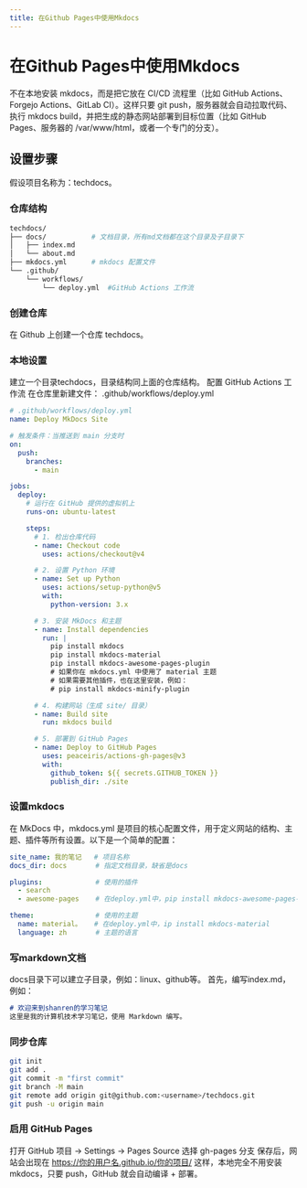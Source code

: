 ```yaml
---
title: 在Github Pages中使用Mkdocs
---
```


# 在Github Pages中使用Mkdocs

不在本地安装 mkdocs，而是把它放在 CI/CD 流程里（比如 GitHub Actions、Forgejo Actions、GitLab CI）。这样只要 git push，服务器就会自动拉取代码、执行 mkdocs build，并把生成的静态网站部署到目标位置（比如 GitHub Pages、服务器的 /var/www/html，或者一个专门的分支）。

## 设置步骤 
假设项目名称为：techdocs。

### 仓库结构

```bash
techdocs/
├── docs/           # 文档目录，所有md文档都在这个目录及子目录下
│   ├── index.md  
│   └── about.md
├── mkdocs.yml      # mkdocs 配置文件
└── .github/
    └── workflows/
        └── deploy.yml  #GitHub Actions 工作流
```

### 创建仓库

在 Github 上创建一个仓库 techdocs。

### 本地设置

建立一个目录techdocs，目录结构同上面的仓库结构。
配置 GitHub Actions 工作流
在仓库里新建文件： .github/workflows/deploy.yml
```yaml
# .github/workflows/deploy.yml
name: Deploy MkDocs Site

# 触发条件：当推送到 main 分支时
on:
  push:
    branches:
      - main

jobs:
  deploy:
    # 运行在 GitHub 提供的虚拟机上
    runs-on: ubuntu-latest

    steps:
      # 1. 检出仓库代码
      - name: Checkout code
        uses: actions/checkout@v4

      # 2. 设置 Python 环境
      - name: Set up Python
        uses: actions/setup-python@v5
        with:
          python-version: 3.x

      # 3. 安装 MkDocs 和主题
      - name: Install dependencies
        run: |
          pip install mkdocs
          pip install mkdocs-material
          pip install mkdocs-awesome-pages-plugin
          # 如果你在 mkdocs.yml 中使用了 material 主题
          # 如果需要其他插件，也在这里安装，例如：
          # pip install mkdocs-minify-plugin

      # 4. 构建网站（生成 site/ 目录）
      - name: Build site
        run: mkdocs build

      # 5. 部署到 GitHub Pages
      - name: Deploy to GitHub Pages
        uses: peaceiris/actions-gh-pages@v3
        with:
          github_token: ${{ secrets.GITHUB_TOKEN }}
          publish_dir: ./site
```

### 设置mkdocs

在 MkDocs 中，mkdocs.yml 是项目的核心配置文件，用于定义网站的结构、主题、插件等所有设置。以下是一个简单的配置：
```yaml
site_name: 我的笔记   # 项目名称
docs_dir: docs       # 指定文档目录，缺省是docs

plugins:             # 使用的插件
  - search
  - awesome-pages    # 在deploy.yml中，pip install mkdocs-awesome-pages-plugin

theme:               # 使用的主题
  name: material。   # 在deploy.yml中，ip install mkdocs-material
  language: zh       # 主题的语言
``` 


### 写markdown文档

docs目录下可以建立子目录，例如：linux、github等。
首先，编写index.md，例如：
```markdown
# 欢迎来到shanren的学习笔记
这里是我的计算机技术学习笔记，使用 Markdown 编写。
``` 


### 同步仓库

```bash
git init
git add .
git commit -m "first commit"
git branch -M main
git remote add origin git@github.com:<username>/techdocs.git
git push -u origin main
```

### 启用 GitHub Pages
   
打开 GitHub 项目 → Settings → Pages
Source 选择 gh-pages 分支
保存后，网站会出现在 https://你的用户名.github.io/你的项目/
这样，本地完全不用安装 mkdocs，只要 push，GitHub 就会自动编译 + 部署。
